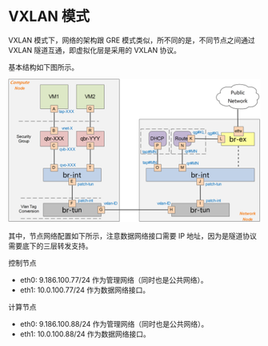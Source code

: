 # VXLAN 模式
VXLAN 模式下，网络的架构跟 GRE 模式类似，所不同的是，不同节点之间通过 VXLAN 隧道互通，即虚拟化层是采用的 VXLAN 协议。

基本结构如下图所示。

![VXLAN 模式](../_images/vxlan.png)


其中，节点网络配置如下所示，注意数据网络接口需要 IP 地址，因为是隧道协议需要底下的三层转发支持。

控制节点
* eth0: 9.186.100.77/24 作为管理网络（同时也是公共网络）。
* eth1: 10.0.100.77/24 作为数据网络接口。

计算节点
* eth0: 9.186.100.88/24 作为管理网络（同时也是公共网络）。
* eth1: 10.0.100.88/24 作为数据网络接口。
